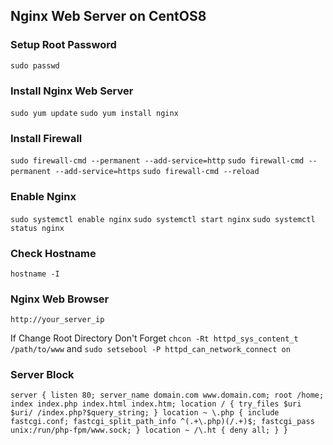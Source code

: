 ## Nginx Web Server on CentOS8

### Setup Root Password
`sudo passwd`

### Install Nginx Web Server
`sudo yum update`
`sudo yum install nginx`

### Install Firewall

`sudo firewall-cmd --permanent --add-service=http`
`sudo firewall-cmd --permanent --add-service=https`
`sudo firewall-cmd --reload`

### Enable Nginx

`sudo systemctl enable nginx`
`sudo systemctl start nginx`
`sudo systemctl status nginx`

### Check Hostname

`hostname -I`

### Nginx Web Browser

`http://your_server_ip`

If Change Root Directory Don't Forget
`chcon -Rt httpd_sys_content_t /path/to/www` and `sudo setsebool -P httpd_can_network_connect on`

### Server Block 
`server {
        listen 80;
        server_name domain.com www.domain.com;
        root /home;
        index index.php index.html index.htm;
        location / {
                try_files $uri $uri/ /index.php?$query_string;
        }
        location ~ \.php {
                include fastcgi.conf;
                fastcgi_split_path_info ^(.+\.php)(/.+)$;
                fastcgi_pass unix:/run/php-fpm/www.sock;
        }
        location ~ /\.ht {
                deny all;
        }
}`


